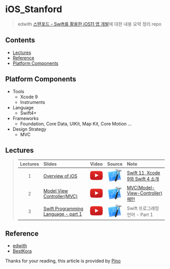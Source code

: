 # iOS_Stanford
> edwith [스탠포드 - Swift를 활용한 iOS11 앱 개발](https://edwith.org/swiftapp/lecture/26619/)에 대한 내용 요약 정리 repo

## Contents
- [Lectures](https://github.com/92pino/iOS_Stanford#lectures)
- [Reference](https://github.com/92pino/iOS_Stanford#Reference)
- [Platform Components](https://github.com/92pino/iOS_Stanford#platform-components)
<!-- - [ReadingAssignments](https://github.com/92pino/iOS_Stanford#reading-assignments)
- [Problem Sets](https://github.com/92pino/iOS_Stanford#problem-sets) -->

## Platform Components
- Tools
    - Xcode 9
    - Instruments
- Language
    - Swift4+
- Frameworks
    - Foundation, Core Data, UIKit, Map Kit, Core Motion ...
- Design Strategy
    - MVC

## Lectures
> | Lectures | Slides | Video | Source | Note |
> |:---:|:---|:---:|:---:|:---|
> |1|[Overview of iOS](Lecture/01_Overview_of_iOS/Slides/Lecture-1-Slides.pdf)|[![재생 url](art/play.png?raw=true)](https://www.edwith.org/swiftapp/lecture/26619/)|[![source url](art/Xcode.png?raw=true)](/Lecture/01_Overview_of_iOS/Concentration)| [Swift 11, Xcode 9와 Swift 4 소개](/Lecture/01_Overview_of_iOS/Ch.1%20Overview%20of%20iOS.md) |
> |2|[Model View Controller(MVC)](Lecture/02_Model_View_Controller(MVC)/Slides/Lecture-2-Slides.pdf)|[![재생 url](art/play.png?raw=true)](https://www.edwith.org/swiftapp/lecture/26620/)|[![source url](art/Xcode.png?raw=true)](/Lecture/02_Model_View_Controller(MVC)/Concentration)| [MVC(Model-View-Controller) 패턴](/Lecture/02_Model_View_Controller(MVC)/Ch.2%20Model_View_Controller(MVC).md) |
 > |3|[Swift Programming Language - part 1]()|[![](art/play.png?raw=true)](https://www.edwith.org/swiftapp/lecture/19418/)|[![](art/xcode.png?raw=true)]()| Swift 프로그래밍 언어 - Part 1 | 

## Reference
- [edwith]()
- [BestKora]()

Thanks for your reading, this article is provided by [Pino](https://github.com/92pino)
